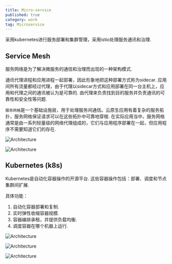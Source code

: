```yaml
---
title: Micro-service 
published: true
category: work
tag: Microservice
---
```


采用kubernetes进行服务部署和集群管理，采用istio处理服务通讯和治理.

## Service Mesh

服务网络是为了解决微服务的通信和治理而出现的一种架构模式.

通讯代理进程和应用进程一起部署，因此形象地把这种部署方式称为sidecar. 应用间所有流量都经过代理，由于代理以sidecar方式和应用部署在同一台主机上，应用和代理之间的通讯被认为是可靠的. 由代理来负责找到目的服务并负责通讯的可靠性和安全性等问题.

`服务网格`是一个基础设施层，用于处理服务间通信。云原生应用有着复杂的服务拓扑，服务网格保证请求可以在这些拓扑中可靠地穿梭. 在实际应用当中，服务网格通常是由一系列轻量级的网络代理组成的，它们与应用程序部署在一起，但应用程序不需要知道它们的存在.

![Architecture](http://plusnet.cn/assets/include/istio.png)

![Architecture](http://plusnet.cn/assets/include/istio1.png)

## Kubernetes (k8s) 
Kubernetes是自动化容器操作的开源平台. 这些容器操作包括：部署、调度和节点集群间扩展.

具体功能：
1. 自动化容器部署和复制.
2. 实时弹性收缩容器规模.
3. 容器编排承租，并提供负载均衡.
4. 调度容器在哪个机器上运行.

![Architecture](http://plusnet.cn/assets/include/k8s_architecture.png)

![Architecture](http://plusnet.cn/assets/include/k8s_node2.png)

![Architecture](http://plusnet.cn/assets/include/k8s_node.png)